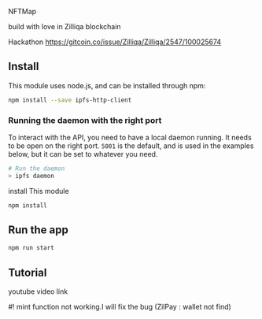 NFTMap 

build with love in Zilliqa blockchain 


Hackathon https://gitcoin.co/issue/Zilliqa/Zilliqa/2547/100025674


## Install

This module uses node.js, and can be installed through npm:

```bash
npm install --save ipfs-http-client
```

### Running the daemon with the right port

To interact with the API, you need to have a local daemon running. It needs to be open on the right port. `5001` is the default, and is used in the examples below, but it can be set to whatever you need.

```sh
# Run the daemon
> ipfs daemon
```
install This module 

```bash
npm install 
```

## Run the app

```bash
npm run start 
```

## Tutorial 


youtube video link


#! 
mint function not working.I will fix the bug (ZilPay : wallet not find)




